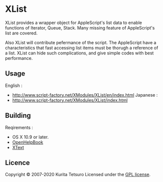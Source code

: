 XList
=====
XList provides a wrapper object for AppleScript's list data to enable functions of Iterator, Queue, Stack. Many missing feature of AppleScript's list are covered.

Also XList will contribute pefermance of the script. The AppleScript have a characteristics that fast accessing list items must be thorugh a reference of a list. XList can hide such complications, and give simple codes with best performance.

## Usage
English :
* http://www.script-factory.net/XModules/XList/en/index.html
Japanese :
* http://www.script-factory.net/XModules/XList/index.html

## Building
Reqirements :
* OS X 10.9 or later.
* [OpenHelpBook]
* [XText]

[OpenHelpBook]: https://www.script-factory.net/XModules/OpenHelpBook/en/index.html
[XText]: https://www.script-factory.net/XModules/XText/en/index.html

## Licence

Copyright &copy; 2007-2020 Kurita Tetsuro
Licensed under the [GPL license][GPL].
 
[GPL]: http://www.gnu.org/licenses/gpl.html

